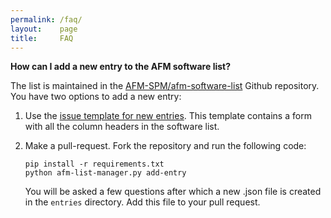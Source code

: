 ```yaml
---
permalink: /faq/
layout:    page
title:     FAQ
---
```


**How can I add a new entry to the AFM software list?**

The list is maintained in the [AFM-SPM/afm-software-list](https://github.com/AFM-SPM/afm-software-list/)
Github repository. You have two options to add a new entry:

1. Use the [issue template for new entries](https://github.com/AFM-SPM/afm-software-list/issues/new?assignees=paulmueller&labels=entries&template=new-software-list-entry.md&title=Please+add+this+software%3A+NAME).
   This template contains a form with all the column headers in the software list.

2. Make a pull-request. Fork the repository and run the following code:
   ```
   pip install -r requirements.txt
   python afm-list-manager.py add-entry
   ```
   You will be asked a few questions after which a new .json file is
   created in the ``entries`` directory. Add this file to your pull request.
